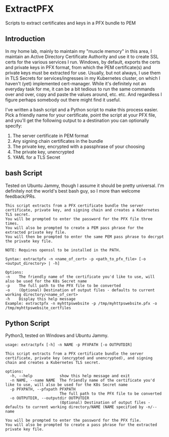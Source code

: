 # ExtractPFX
Scripts to extract certificates and keys in a PFX bundle to PEM

## Introduction
In my home lab, mainly to maintain my "muscle memory" in this area, I maintain an Active Directory Certificate Authority and use it to create SSL certs for the various services I run. Windows, by default, exports the certs and private keys in PFX format, from which the PEM certificate(s) and private keys must be extracted for use. Usually, but not always, I use them in TLS Secrets for services/ingresses in my Kubernetes cluster, on which I haven't (yet) implemented cert-manager. While it's definitely not an everyday task for me, it can be a bit tedious to run the same commands over and over, copy and paste the values around, etc. etc. And regardless I figure perhaps somebody out there might find it useful.

I've written a bash script and a Python script to make this process easier. Pick a friendly name for your certificate, point the script at your PFX file, and you'll get the following output to a destination you can optionally specify:

1) The server certificate in PEM format
2) Any signing chain certificates in the bundle
3) The private key, encrypted with a passphrase of your choosing
4) The private key, unencrypted
5) YAML for a TLS Secret

## bash Script

Tested on Ubuntu Jammy, though I assume it should be pretty universal. I'm definitely not the world's best bash guy, so I more than welcome feedback/PRs.

```
This script extracts from a PFX certificate bundle the server certificate, private key, and signing chain and creates a Kubernetes TLS secret.
You will be prompted to enter the password for the PFX file three times.
You will also be prompted to create a PEM pass phrase for the extracted private key file.
You will then be prompted to enter the same PEM pass phrase to decrypt the private key file.

NOTE: Requires openssl to be installed in the PATH.

Syntax: extractpfx -n <name_of_cert> -p <path_to_pfx_file> [-o <output_directory> | -h]

Options:
-n    The friendly name of the certificate you'd like to use, will also be used for the K8s Secret name
-p    The full path to the PFX file to be converted
-o    (Optional) Destination of output files - defaults to current working directory/<name_of_cert>
-h    Display this help message
Example: extractpfx -n myhttpswebsite -p /tmp/myhttpswebsite.pfx -o /tmp/myhttpswebsite_certfiles
```

## Python Script
Python3, tested on Windows and Ubuntu Jammy.
```
usage: extractpfx [-h] -n NAME -p PFXPATH [-o OUTPUTDIR]

This script extracts from a PFX certificate bundle the server certificate, private key (encrypted and unencrypted), and signing chain and creates a Kubernetes TLS secret.

options:
  -h, --help            show this help message and exit
  -n NAME, --name NAME  The friendly name of the certificate you'd like to use, will also be used for the K8s Secret name
  -p PFXPATH, --pfxpath PFXPATH
                        The full path to the PFX file to be converted
  -o OUTPUTDIR, --outputdir OUTPUTDIR
                        (Optional) Destination of output files - defaults to current working directory/NAME (NAME specified by -n/--name

You will be prompted to enter the password for the PFX file.
You will also be prompted to create a pass phrase for the extracted private key file.
```